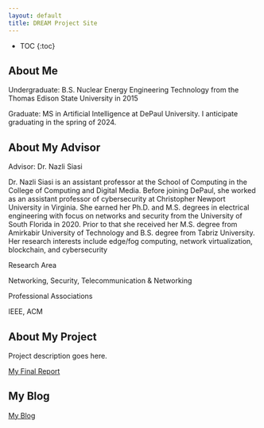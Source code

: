 ```yaml
---
layout: default
title: DREAM Project Site
---
```


* TOC
{:toc}

## About Me

Undergraduate: B.S. Nuclear Energy Engineering Technology from the Thomas Edison State University in 2015

Graduate:  MS in Artificial Intelligence at DePaul University. I anticipate graduating in the spring of 2024.


## About My Advisor
Advisor: Dr. Nazli Siasi

Dr. Nazli Siasi is an assistant professor at the School of Computing in the College of Computing and Digital Media. Before joining DePaul, she worked as an assistant professor of cybersecurity at Christopher Newport University in Virginia. She earned her Ph.D. and M.S. degrees in electrical engineering with focus on networks and security from the University of South Florida in 2020. Prior to that she received her M.S. degree from Amirkabir University of Technology and B.S. degree from Tabriz University. Her research interests include edge/fog computing, network virtualization, blockchain, and cybersecurity

Research Area

Networking, Security, Telecommunication & Networking

Professional Associations

IEEE, ACM

## About My Project

Project description goes here.

[My Final Report](files/finalreport.pdf)

## My Blog

[My Blog](blog.html)
